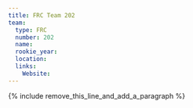 ```yaml
---
title: FRC Team 202
team:
  type: FRC
  number: 202
  name:
  rookie_year:
  location:
  links:
    Website:
---
```


{% include remove_this_line_and_add_a_paragraph %}
